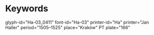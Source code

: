 # Keywords
glyph-id="Ha-03_0411"
font-id="Ha-03"
printer-id="Ha"
printer="Jan Haller"
period="1505–1525"
place="Kraków"
PT plate="166"
